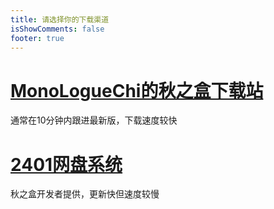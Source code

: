 ```yaml
---
title: 请选择你的下载渠道
isShowComments: false
footer: true
---
```

<style>
.dl-avatar{
    border-radius: 10px;
    width: 100px;
    height: 100px;
}
</style>
# [MonoLogueChi的秋之盒下载站](https://atmb.sm9.top/AutumnBox/%E4%B8%BB%E7%A8%8B%E5%BA%8F/)
通常在10分钟内跟进最新版，下载速度较快 


# [2401网盘系统](https://pan.zsh2401.top/index.php?share/folder&user=1&sid=EzNkCr8i)
秋之盒开发者提供，更新快但速度较慢   

<!-- <div style="display:flex;flex-direction:row">
    <div style="width:40%;display:flex;flex-direction:row;justify-content:center">
        <div>
            <img class="dl-avatar" src="~./mono_avatar.jpg">
            <h2>MonoLogueChi</h2>
            通常在10分钟内跟进最新版 <br/>    
            <a href="https://atmb.sm9.top/AutumnBox/%E4%B8%BB%E7%A8%8B%E5%BA%8F/">立刻下载</a>
        </div>
    </div>
    <div style="width:40%;display:flex;flex-direction:row;justify-content:center">
        <div>
            <img class="dl-avatar" src="~./zsh2401_avatar.png">
            <h2>zsh2401</h2>
            秋之盒开发者提供，更新快但速度较慢<br/>      
            <a href="https://atmb.sm9.top/AutumnBox/%E4%B8%BB%E7%A8%8B%E5%BA%8F/">立刻下载</a>
        </div>
    </div>
</div> -->